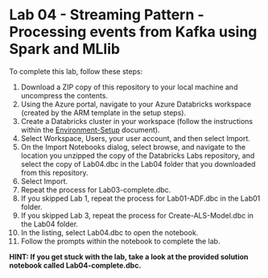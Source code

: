 # Lab 04 - Streaming Pattern - Processing events from Kafka using Spark and MLlib

To complete this lab, follow these steps:

1. Download a ZIP copy of this repository to your local machine and uncompress the contents.
2. Using the Azure portal, navigate to your Azure Databricks workspace (created by the ARM template in the setup steps).
3. Create a Databricks cluster in your workspace (follow the instructions within the [Environment-Setup](../../Setup/Environment-Setup.md#2-create-and-run-a-new-azure-databricks-cluster) document).
4. Select Workspace, Users, your user account, and then select Import.
5. On the Import Notebooks dialog, select browse, and navigate to the location you unzipped the copy of the Databricks Labs repository, and select the copy of Lab04.dbc in the Lab04 folder that you downloaded from this repository.
6. Select Import.
7. Repeat the process for Lab03-complete.dbc.
8. If you skipped Lab 1, repeat the process for Lab01-ADF.dbc in the Lab01 folder.
9. If you skipped Lab 3, repeat the process for Create-ALS-Model.dbc in the Lab04 folder.
10. In the listing, select Lab04.dbc to open the notebook.
11. Follow the prompts within the notebook to complete the lab.

**HINT: If you get stuck with the lab, take a look at the provided solution notebook called Lab04-complete.dbc.**
